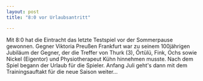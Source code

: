 ```yaml
---
layout: post
title: "8:0 vor Urlaubsantritt"

---
```


Mit 8:0 hat die Eintracht das letzte Testspiel vor der Sommerpause gewonnen. Gegner Viktoria Preußen Frankfurt war zu seinem 100jährigen Jubiläum der Gegner, der die Treffer von Thurk (3), Örtülü, Fink, Ochs sowie Nickel (Eigentor) und Physiotherapeut Kühn hinnehmen musste. Nach dem Spiel begann der Urlaub für die Spieler. Anfang Juli geht's dann mit dem Trainingsauftakt für die neue Saison weiter...


